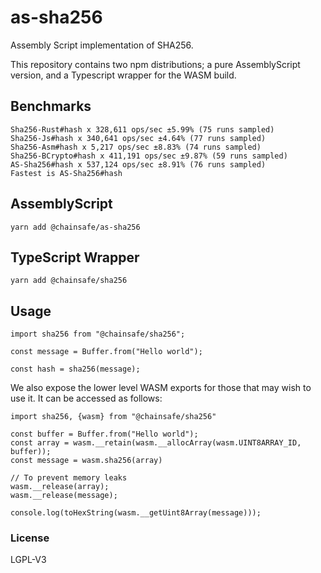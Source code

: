 # as-sha256
Assembly Script implementation of SHA256.

This repository contains two npm distributions; a pure AssemblyScript version, and a Typescript wrapper for the WASM build.

## Benchmarks

```
Sha256-Rust#hash x 328,611 ops/sec ±5.99% (75 runs sampled)
Sha256-Js#hash x 340,641 ops/sec ±4.64% (77 runs sampled)
Sha256-Asm#hash x 5,217 ops/sec ±8.83% (74 runs sampled)
Sha256-BCrypto#hash x 411,191 ops/sec ±9.87% (59 runs sampled)
AS-Sha256#hash x 537,124 ops/sec ±8.91% (76 runs sampled)
Fastest is AS-Sha256#hash
```


## AssemblyScript

`yarn add @chainsafe/as-sha256`

## TypeScript Wrapper

`yarn add @chainsafe/sha256`

## Usage

```JS
import sha256 from "@chainsafe/sha256";

const message = Buffer.from("Hello world");

const hash = sha256(message);
```

We also expose the lower level WASM exports for those that may wish to use it. It can be accessed as follows:
```JS
import sha256, {wasm} from "@chainsafe/sha256"

const buffer = Buffer.from("Hello world");
const array = wasm.__retain(wasm.__allocArray(wasm.UINT8ARRAY_ID, buffer));
const message = wasm.sha256(array)

// To prevent memory leaks
wasm.__release(array);
wasm.__release(message);

console.log(toHexString(wasm.__getUint8Array(message)));
```

### License

LGPL-V3
